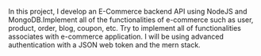 In this project, I develop an E-Commerce backend API using NodeJS and MongoDB.Implement all of the functionalities of e-commerce such as user, product, order, blog, coupon, etc. Try to implement all of functionalities associates with e-commerce application.
I will be using advanced authentication with a JSON web token and the mern stack.
